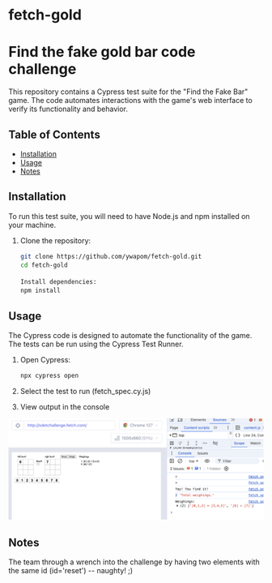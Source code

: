 # fetch-gold
# Find the fake gold bar code challenge

This repository contains a Cypress test suite for the "Find the Fake Bar" game. The code automates interactions with the game's web interface to verify its functionality and behavior.

## Table of Contents

- [Installation](#installation)
- [Usage](#usage)
- [Notes](#notes)


## Installation

To run this test suite, you will need to have Node.js and npm installed on your machine.

1. Clone the repository:
   ```bash
   git clone https://github.com/ywapom/fetch-gold.git
   cd fetch-gold

   Install dependencies:
   npm install
   ```

## Usage

The Cypress code is designed to automate the functionality of the game.
The tests can be run using the Cypress Test Runner.
1. Open Cypress:
   ```bash
   npx cypress open
   ```
2. Select the test to run (fetch_spec.cy.js)

3. View output in the console

![alt text](https://github.com/ywapom/fetch-gold/blob/main/fetch.png?raw=true)
   
   
## Notes

The team through a wrench into the challenge by having two elements with the same id (id='reset') -- naughty! ;)
   

   
